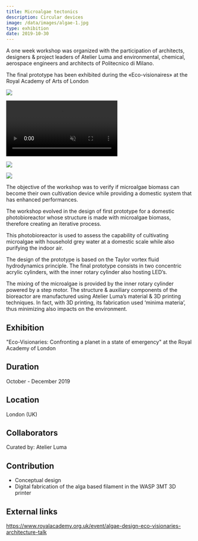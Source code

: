 ```yaml
---
title: Microalgae tectonics
description: Circular devices 
image: /data/images/algae-1.jpg
type: exhibition
date: 2019-10-30
---
```

A one week workshop was organized with the participation of architects, designers & project leaders of Atelier Luma and environmental, chemical, aerospace engineers and architects of Politecnico di Milano.

The final prototype has been exhibited during the «Eco-visionaires» at the Royal Academy of Arts of London

![](/data/images/algae-2.jpg)

<p>
    <video src="/data/images/algae-1.mov" muted controls loop autoplay></video>
</p>

![](/data/images/algae-3.jpg)

![](/data/images/algae-4.jpg)

The objective of the workshop was to verify if microalgae biomass can become their own cultivation device while providing a domestic system that has enhanced performances.

The workshop evolved in the design of first prototype for a domestic photobioreactor whose structure is made with microalgae biomass, therefore creating an iterative process.

This photobioreactor is used to assess the capability of cultivating microalgae with household grey water at a domestic scale while also purifying the indoor air.

The design of the prototype is based on the Taylor vortex fluid hydrodynamics principle.
The final prototype consists in two concentric acrylic cylinders, with the inner rotary cylinder also hosting LED’s.

The mixing of the microalgae is provided by the inner rotary cylinder powered by a step motor. The structure & auxiliary components of the bioreactor are manufactured using Atelier Luma’s material & 3D printing techniques.
In fact, with 3D printing, its fabrication used ‘minima materia’, thus minimizing also impacts on the environment. 

## Exhibition
"Eco-Visionaries: Confronting a planet in a state of emergency" at the Royal Academy of London

## Duration
October - December 2019

## Location
London (UK)

## Collaborators
Curated by: Atelier Luma

## Contribution
- Conceptual design
- Digital fabrication of the alga based filament in the WASP 3MT 3D printer

## External links
https://www.royalacademy.org.uk/event/algae-design-eco-visionaries-architecture-talk

